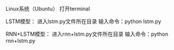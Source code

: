 Linux系统（Ubuntu）
打开terminal

LSTM模型：
进入lstm.py文件所在目录
输入命令：python lstm.py

RNN+LSTM模型：
进入rnn+lstm.py文件所在目录
输入命令：python rnn+lstm.py
